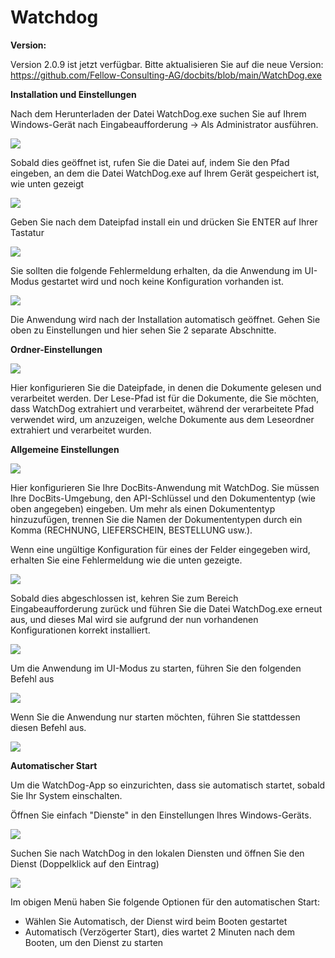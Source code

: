 # Watchdog

**Version:**

Version 2.0.9 ist jetzt verfügbar. Bitte aktualisieren Sie auf die neue Version: https://github.com/Fellow-Consulting-AG/docbits/blob/main/WatchDog.exe

**Installation und Einstellungen**

Nach dem Herunterladen der Datei WatchDog.exe suchen Sie auf Ihrem Windows-Gerät nach Eingabeaufforderung → Als Administrator ausführen.

![](https://lh7-us.googleusercontent.com/a2kmyk7eD7HqZfPiLWmvSGFnpzg9oHejHe5TpE6gFwErFyJYYBB5BZjqopwr-cEqmlMvaW8-PgARZUGI9KMKHSkz-lU_C_w6aHrVA4Wqhwo8WBSqnBfVvCpSckqLu4PwUriGs1MxbKHBBkuQ2pPaVRM)

Sobald dies geöffnet ist, rufen Sie die Datei auf, indem Sie den Pfad eingeben, an dem die Datei WatchDog.exe auf Ihrem Gerät gespeichert ist, wie unten gezeigt

![](https://lh7-us.googleusercontent.com/W_jDgPVTtpEW96jR0w_ibnZGY2CVwF2nAN0nEjMW3liw10bgPGlADiVR_lWyEAlfGYRD--gSQMdEqboRlMW5TAEP6Ao3GOW-hP3tQimA58K9Uh-WNZf7i06YYNqk5_EgKERYkjMzPx1Xd56qH2Pw8wA)

Geben Sie nach dem Dateipfad install ein und drücken Sie ENTER auf Ihrer Tastatur

![](https://lh7-us.googleusercontent.com/vZQxNIh_wY2SFTznxNTboFOSePmEMqXQMWbhsSoO45B_mIh_6C-yjfJ4SPleBIIV4p943XBN1E-3HJBgFXRRABVfDX9Ey-dnb9c5KYaNleOmE5x1ocK32zLQ4luc71rmcbv7V_dQ8pEtH_WoWZkN0fg)

Sie sollten die folgende Fehlermeldung erhalten, da die Anwendung im UI-Modus gestartet wird und noch keine Konfiguration vorhanden ist.

![](https://lh7-us.googleusercontent.com/HmudHszeaiAj3xIlb1Oz1IXPh3Kz1JovUvPjkr9UI7EwSGbGWRK7xVhUNwc9LGlt3t1RRVR0l7DFLfG_Ob2b8Yxd4DffLb27Hv3z22tzf9LqDVTn577CFV-4Bzs2P_vTsGDJvtNzf8XW0wPiaWLDj2o)

Die Anwendung wird nach der Installation automatisch geöffnet. Gehen Sie oben zu Einstellungen und hier sehen Sie 2 separate Abschnitte.

**Ordner-Einstellungen**

![](https://lh7-us.googleusercontent.com/8uSWIY8EJKPrKj9Zk5buY_ByE9fu2oE7mJ-shG1VB2n7QWyVLAfDfUFdj-Jv3hBq2ncf2Ls1Wh3Lm7Kf-TFqet7yFso2S6srnZev-yzVdKjUxtCMTt2IUtWvUwUU0LMGktA8ioBfIkkZGqG4f53yYHM)

Hier konfigurieren Sie die Dateipfade, in denen die Dokumente gelesen und verarbeitet werden. Der Lese-Pfad ist für die Dokumente, die Sie möchten, dass WatchDog extrahiert und verarbeitet, während der verarbeitete Pfad verwendet wird, um anzuzeigen, welche Dokumente aus dem Leseordner extrahiert und verarbeitet wurden.

**Allgemeine Einstellungen**

![](https://lh7-us.googleusercontent.com/mTUxSXPBZi_TTtVEQbGQXyXNonkIuganpTjqaamkB7C7zZ7Qaodvf9Sl8nXjnp6ZpYNf8XOwvuk-MYYEyGkFcKB-SqC9lklBXehC-3jMI7G12tXqfa6ROWywPBFE4fy-p-DcuLo3QdZXy-1rjSzlu9s)

Hier konfigurieren Sie Ihre DocBits-Anwendung mit WatchDog. Sie müssen Ihre DocBits-Umgebung, den API-Schlüssel und den Dokumententyp (wie oben angegeben) eingeben. Um mehr als einen Dokumententyp hinzuzufügen, trennen Sie die Namen der Dokumententypen durch ein Komma (RECHNUNG, LIEFERSCHEIN, BESTELLUNG usw.).

Wenn eine ungültige Konfiguration für eines der Felder eingegeben wird, erhalten Sie eine Fehlermeldung wie die unten gezeigte.

![](https://lh7-us.googleusercontent.com/BIOMuVCPUojfwPVr-cJukzvoBdWdtxzj5XCXocWlZwbaXwkTpb4u5Gk84vKu-_Z5UxvZ2cq0asHs4aFRLklBrUOKA19d2R4nqsxyZjd3iJlh3y97f07OfzEyv6jl7JpnorANzdPIgyZfqwmCEYZOlek)

Sobald dies abgeschlossen ist, kehren Sie zum Bereich Eingabeaufforderung zurück und führen Sie die Datei WatchDog.exe erneut aus, und dieses Mal wird sie aufgrund der nun vorhandenen Konfigurationen korrekt installiert.

![](https://lh7-us.googleusercontent.com/GqtwbyvQjjNb1u9DY_Eww2woOdK1nYMm0oRMFxEGWSP9oSYN51eu1kkWiDzenz1rHGLvYG-ocwosOK2bTM6ruXTI5co05kjV2HPGI-8TgEIBTVCPpTrvs37SKMk9eBWY0KEj9vCCyPeqXYgCVD0DDXw)

Um die Anwendung im UI-Modus zu starten, führen Sie den folgenden Befehl aus

![](https://lh7-us.googleusercontent.com/LELZuaiuL8ukiKPE-pbezsOZAICffXxAomx6gSe0vOvYaIdkr8Sr7X2znc_Lb3G76bh11X6kGPizWzoA05L-nBwUcJV8NNLUgQuGOf0TyICmhyL4syhnZFGu82JP0a3dORlQXz9MnTA_f-8b6oy8v6g)

Wenn Sie die Anwendung nur starten möchten, führen Sie stattdessen diesen Befehl aus.

![](https://lh7-us.googleusercontent.com/yHiO-x4CPGIjC9hRx6o-Wr5lAYiwjGi0vNBp3faB91OYIqm8TTZcz3SVDgjSmq_7TN11aVCsNHoHV5sR0FHsA5DJqxJ74z3lAmXoaDkkMutl7yXj4fCoabX-9SwfsWJwOaooiVZhCvOKFXvJOCBicEA)

**Automatischer Start**

Um die WatchDog-App so einzurichten, dass sie automatisch startet, sobald Sie Ihr System einschalten.

Öffnen Sie einfach "Dienste" in den Einstellungen Ihres Windows-Geräts.

![](https://lh7-us.googleusercontent.com/IEqq96LGZ9lBz2E0ApDrTz5huYutY7G1DecXLwhkdIF0pS235RN9HIqcehuJvXv5tyLdOnobhM_VNeMFA7tnMhwvWCnFRU5G14cHWN1swA4ZYF1rjvKzZtFMaCK2MDsPebvIz3MejDwjiYEiQ-_BQyg)

Suchen Sie nach WatchDog in den lokalen Diensten und öffnen Sie den Dienst (Doppelklick auf den Eintrag)

![](https://lh7-us.googleusercontent.com/qOtVCqR-zytJw2zifnjHmW_s5Hl6ijJt72d3PRI_euZU0H3wA-QD69mSFOnyDEnCVJXblEeA_Zbh5iQsyPa8gPJ85TY8wz-Ir0aMd2SWoKizKw1G4yi9jOmtxZG7-9EZbOvborv45OASD6zSa6lLbAk)

Im obigen Menü haben Sie folgende Optionen für den automatischen Start:

* Wählen Sie Automatisch, der Dienst wird beim Booten gestartet
* Automatisch (Verzögerter Start), dies wartet 2 Minuten nach dem Booten, um den Dienst zu starten
